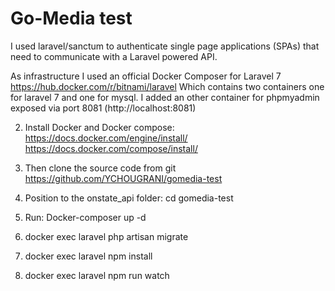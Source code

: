 # Go-Media test

I used laravel/sanctum to authenticate single page applications (SPAs) that need to communicate with a Laravel powered API.

As infrastructure I used an official Docker Composer for Laravel 7  https://hub.docker.com/r/bitnami/laravel
Which contains two containers one for laravel 7 and one for mysql. I added an other container for phpmyadmin exposed via port 8081 (http://localhost:8081)

2.	Install Docker and Docker compose:
      https://docs.docker.com/engine/install/
      https://docs.docker.com/compose/install/
   
3.	Then clone the source code from git https://github.com/YCHOUGRANI/gomedia-test
4.	Position to the onstate_api folder:    cd gomedia-test

5.	Run: Docker-composer up -d

6.	docker exec laravel php artisan migrate
 
7. docker exec laravel npm install

8. docker exec laravel npm run watch


